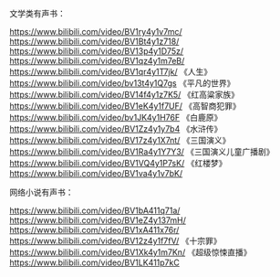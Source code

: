 文学类有声书：

https://www.bilibili.com/video/BV1ry4y1v7mc/
https://www.bilibili.com/video/BV1Bt4y1z718/
https://www.bilibili.com/video/BV13p4y1D75z/
https://www.bilibili.com/video/BV1qz4y1m7eB/
https://www.bilibili.com/video/BV1qr4y1T7jk/
《人生》 https://www.bilibili.com/video/bv13t4y1Q7gs
《平凡的世界》　https://www.bilibili.com/video/BV14f4y1z7K5/
《红高粱家族》 https://www.bilibili.com/video/BV1eK4y1f7UF/
《高智商犯罪》 https://www.bilibili.com/video/bv1JK4y1H76F
《白鹿原》https://www.bilibili.com/video/BV1Zz4y1y7b4
《水浒传》 https://www.bilibili.com/video/BV17z4y1X7nt/
《三国演义》 https://www.bilibili.com/video/BV1Ra4y1Y7Y3/
《三国演义儿童广播剧》 https://www.bilibili.com/video/BV1VQ4y1P7sK/
《红楼梦》 https://www.bilibili.com/video/BV1va4y1v7bK/

网络小说有声书：

https://www.bilibili.com/video/BV1bA411q71a/
https://www.bilibili.com/video/BV1eZ4y137mH/
https://www.bilibili.com/video/BV1xA411x76r/
https://www.bilibili.com/video/BV12z4y1f7fV/
《十宗罪》 https://www.bilibili.com/video/BV1Xk4y1m7Kn/
《超级惊悚直播》 https://www.bilibili.com/video/BV1LK411p7kC